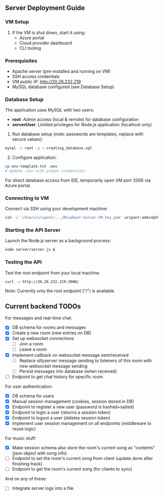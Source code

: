 ## Server Deployment Guide

### VM Setup
1. If the VM is shut down, start it using:
    - Azure portal
    - Cloud provider dashboard
    - CLI tooling

### Prerequisites
- Apache server (pre-installed and running on VM)
- SSH access credentials
- VM public IP: http://20.26.232.219
- MySQL database configured (see Database Setup)

### Database Setup
The application uses MySQL with two users:
- **root**: Admin access (local & remote) for database configuration
- **serverUser**: Limited privileges for Node.js application (localhost only)

1. Run database setup (note: passwords are templates, replace with secure values):
```bash
mysql -u root -p < creating_database.sql
```

2. Configure application:
```bash
cp env-template.txt .env
# Update .env with proper credentials
```

For direct database access from IDE, temporarily open VM port 3306 via Azure portal.

### Connecting to VM
Connect via SSH using your development machine:

```bash
ssh -i '/Users/uripont/.../Mixabeat-Server-VM_key.pem' uripont-admin@20.26.232.219
```

### Starting the API Server
Launch the Node.js server as a background process:

```bash
node server/server.js &
```

### Testing the API
Test the root endpoint from your local machine:

```bash
curl -v http://20.26.232.219:3000/
```

Note: Currently only the root endpoint ("/") is available.

## Current backend TODOs

For messages and real-time chat:
- [x] DB schema for rooms and messages
- [x] Create a new room (new entries on DB)
- [x] Set up websocket connections
    - [ ] Join a room
    - [ ] Leave a room
- [x] Implement callback on websocket message sent/received
    - [ ] Replace sillyserver message sending to listeners of this room with new websocket message sending
    - [ ] Persist messages into database (when received)
- [ ] Endpoint to get chat history for specific room

For user authentication:
- [x] DB schema for users
- [x] Manual session management (cookies, session stored in DB)
- [x] Endpoint to register a new user (password is hashed+salted)
- [x] Endpoint to login a user (returns a session token)
- [x] Endpoint to logout a user (deletes session token)
- [x] Implement user session management on all endpoints (middleware to reuse logic)

For music stuff:
- [x] Make session schema also store the room's current song as "contents" (json object with song info)
- [ ] Endpoint to set the room's current song from client (update done after finishing track)
- [ ] Endpoint to get the room's current song (for clients to sync)

And on any of these:
- [ ] Integrate server logs into a file.